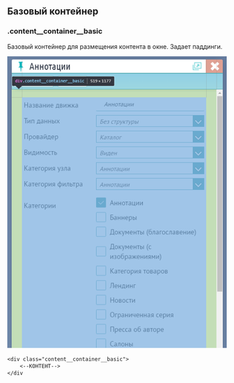 ## Базовый контейнер

### .content\_\_container\_\_basic

Базовый контейнер для размещения контента в окне. Задает паддинги.

![](/assets/basic_container.png)

```
<div class="content__container__basic">
    <--КОНТЕНТ-->
</div
```



